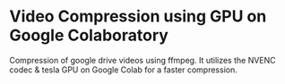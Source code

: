 # Video Compression using GPU on Google Colaboratory
Compression of google drive videos using ffmpeg. It utilizes the NVENC codec & tesla GPU on Google Colab for a faster compression. 
